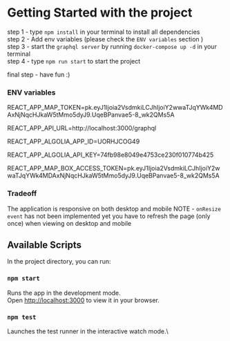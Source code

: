 # Getting Started with the project

step  1 - type `npm install` in your terminal to install all dependencies\
step 2 - Add env variables (please check the `ENV variables` section )\
step 3 - start the `graphql server` by running `docker-compose up -d` in your terminal\
step 4 - type `npm run start` to start the project


final step - have fun :)

### ENV variables

REACT_APP_MAP_TOKEN=pk.eyJ1Ijoia2VsdmkiLCJhIjoiY2wwaTJqYWk4MDAxNjNqcHJkaW5tMmo5dyJ9.UqeBPanvae5-8_wk2QMs5A

REACT_APP_API_URL=http://localhost:3000/graphql

REACT_APP_ALGOLIA_APP_ID=UORHJCOG49

REACT_APP_ALGOLIA_API_KEY=74fb98e8049e4753ce230f010774b425

REACT_APP_MAP_BOX_ACCESS_TOKEN=pk.eyJ1Ijoia2VsdmkiLCJhIjoiY2wwaTJqYWk4MDAxNjNqcHJkaW5tMmo5dyJ9.UqeBPanvae5-8_wk2QMs5A

### Tradeoff

The application is responsive on both desktop and mobile 
NOTE - `onResize event` has not been implemented yet
you have to refresh the page (only once) when viewing on desktop and mobile

## Available Scripts

In the project directory, you can run:

### `npm start`

Runs the app in the development mode.\
Open [http://localhost:3000](http://localhost:3000) to view it in your browser.


### `npm test`

Launches the test runner in the interactive watch mode.\






